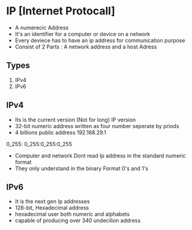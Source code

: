# IP [Internet Protocall]

- A numerecic Address
- It's an identifier for a computer or device on a network
- Every deviece has to have an ip address for communication purpose
- Consist of 2 Parts : A network address and a host Adress

## Types

1. IPv4
2. IPv6

## IPv4

- Its is the current version (Not for long) IP version
- 32-bit numeric address written as four number seperate by priods
- 4 billions public address
  192.168.29.1

0_255: 0_255:0_255:0_255

- Computer and network Dont read Ip address in the standard numeric format
- They only understand in the binary Format 0's and 1's

## IPv6

- It is the next gen Ip addresses
- 128-bit, Hexadecimal address
- hexadecimal user both numeric and alphabets 
- capable of producing over 
340 undecilion address